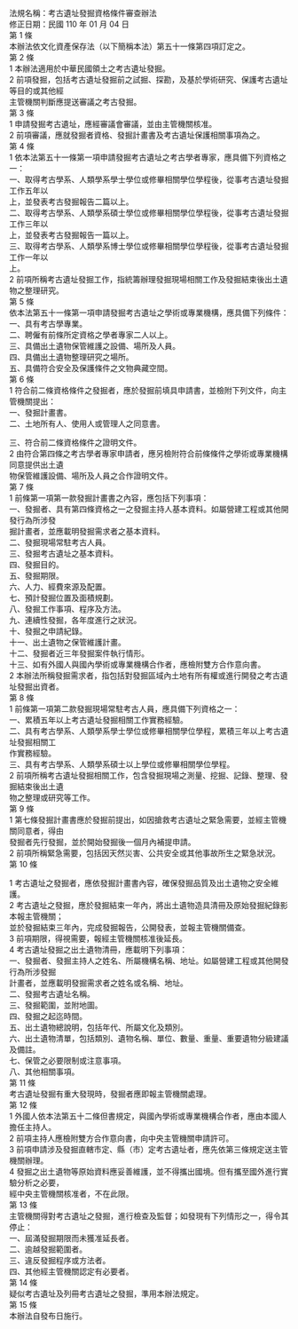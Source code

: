 法規名稱：考古遺址發掘資格條件審查辦法  
修正日期：民國 110 年 01 月 04 日  
第 1 條  
本辦法依文化資產保存法（以下簡稱本法）第五十一條第四項訂定之。  
第 2 條  
1 本辦法適用於中華民國領土之考古遺址發掘。  
2 前項發掘，包括考古遺址發掘前之試掘、探勘，及基於學術研究、保護考古遺址等目的或其他經  
主管機關判斷應提送審議之考古發掘。  
第 3 條  
1 申請發掘考古遺址，應經審議會審議，並由主管機關核准。  
2 前項審議，應就發掘者資格、發掘計畫書及考古遺址保護相關事項為之。  
第 4 條  
1 依本法第五十一條第一項申請發掘考古遺址之考古學者專家，應具備下列資格之一：  
一、取得考古學系、人類學系學士學位或修畢相關學位學程後，從事考古遺址發掘工作五年以  
上，並發表考古發掘報告二篇以上。  
二、取得考古學系、人類學系碩士學位或修畢相關學位學程後，從事考古遺址發掘工作三年以  
上，並發表考古發掘報告一篇以上。  
三、取得考古學系、人類學系博士學位或修畢相關學位學程後，從事考古遺址發掘工作一年以  
上。  
2 前項所稱考古遺址發掘工作，指統籌辦理發掘現場相關工作及發掘結束後出土遺物之整理研究。  
第 5 條  
依本法第五十一條第一項申請發掘考古遺址之學術或專業機構，應具備下列條件：  
一、具有考古學專業。  
二、聘僱有前條所定資格之學者專家二人以上。  
三、具備出土遺物保管維護之設備、場所及人員。  
四、具備出土遺物整理研究之場所。  
五、具備符合安全及保護條件之文物典藏空間。  
第 6 條  
1 符合前二條資格條件之發掘者，應於發掘前填具申請書，並檢附下列文件，向主管機關提出：  
一、發掘計畫書。  
二、土地所有人、使用人或管理人之同意書。  


三、符合前二條資格條件之證明文件。  
2 由符合第四條之考古學者專家申請者，應另檢附符合前條條件之學術或專業機構同意提供出土遺  
物保管維護設備、場所及人員之合作證明文件。  
第 7 條  
1 前條第一項第一款發掘計畫書之內容，應包括下列事項：  
一、發掘者、具有第四條資格之一之發掘主持人基本資料。如屬營建工程或其他開發行為所涉發  
掘計畫者，並應載明發掘需求者之基本資料。  
二、發掘現場常駐考古人員。  
三、發掘考古遺址之基本資料。  
四、發掘目的。  
五、發掘期限。  
六、人力、經費來源及配置。  
七、預計發掘位置及面積規劃。  
八、發掘工作事項、程序及方法。  
九、連續性發掘，各年度進行之狀況。  
十、發掘之申請紀錄。  
十一、出土遺物之保管維護計畫。  
十二、發掘者近三年發掘案件執行情形。  
十三、如有外國人與國內學術或專業機構合作者，應檢附雙方合作意向書。  
2 本辦法所稱發掘需求者，指包括對發掘區域內土地有所有權或進行開發之考古遺址發掘出資者。  
第 8 條  
1 前條第一項第二款發掘現場常駐考古人員，應具備下列資格之一：  
一、累積五年以上考古遺址發掘相關工作實務經驗。  
二、具有考古學系、人類學系學士學位或修畢相關學位學程，累積三年以上考古遺址發掘相關工  
作實務經驗。  
三、具有考古學系、人類學系碩士以上學位或修畢相關學位學程。  
2 前項所稱考古遺址發掘相關工作，包含發掘現場之測量、挖掘、記錄、整理、發掘結束後出土遺  
物之整理或研究等工作。  
第 9 條  
1 第七條發掘計畫書應於發掘前提出，如因搶救考古遺址之緊急需要，並經主管機關同意者，得由  
發掘者先行發掘，並於開始發掘後一個月內補提申請。  
2 前項所稱緊急需要，包括因天然災害、公共安全或其他事故所生之緊急狀況。  
第 10 條  


1 考古遺址之發掘者，應依發掘計畫書內容，確保發掘品質及出土遺物之安全維護。  
2 考古遺址之發掘，應於發掘結束一年內，將出土遺物造具清冊及原始發掘紀錄影本報主管機關；  
並於發掘結束三年內，完成發掘報告，公開發表，並報主管機關備查。  
3 前項期限，得視需要，報經主管機關核准後延長。  
4 考古遺址發掘之出土遺物清冊，應載明下列事項：  
一、發掘者、發掘主持人之姓名、所屬機構名稱、地址。如屬營建工程或其他開發行為所涉發掘  
計畫者，並應載明發掘需求者之姓名或名稱、地址。  
二、發掘考古遺址名稱。  
三、發掘範圍，並附地圖。  
四、發掘之起迄時間。  
五、出土遺物總說明，包括年代、所屬文化及類別。  
六、出土遺物清單，包括類別、遺物名稱、單位、數量、重量、重要遺物分級建議及備註。  
七、保管之必要限制或注意事項。  
八、其他相關事項。  
第 11 條  
考古遺址發掘有重大發現時，發掘者應即報主管機關處理。  
第 12 條  
1 外國人依本法第五十二條但書規定，與國內學術或專業機構合作者，應由本國人擔任主持人。  
2 前項主持人應檢附雙方合作意向書，向中央主管機關申請許可。  
3 前項申請涉及發掘直轄市定、縣（市）定考古遺址者，應先依第三條規定送主管機關辦理。  
4 發掘之出土遺物等原始資料應妥善維護，並不得攜出國境。但有攜至國外進行實驗分析之必要，  
經中央主管機關核准者，不在此限。  
第 13 條  
主管機關得對考古遺址之發掘，進行檢查及監督；如發現有下列情形之一，得令其停止：  
一、屆滿發掘期限而未獲准延長者。  
二、逾越發掘範圍者。  
三、違反發掘程序或方法者。  
四、其他經主管機關認定有必要者。  
第 14 條  
疑似考古遺址及列冊考古遺址之發掘，準用本辦法規定。  
第 15 條  
本辦法自發布日施行。  


